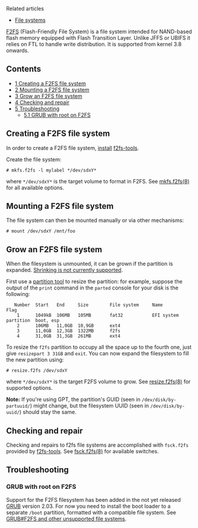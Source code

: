Related articles

*   [File systems](/index.php/File_systems "File systems")

[F2FS](https://en.wikipedia.org/wiki/F2FS "wikipedia:F2FS") (Flash-Friendly File System) is a file system intended for NAND-based flash memory equipped with Flash Transition Layer. Unlike JFFS or UBIFS it relies on FTL to handle write distribution. It is supported from kernel 3.8 onwards.

## Contents

*   [1 Creating a F2FS file system](#Creating_a_F2FS_file_system)
*   [2 Mounting a F2FS file system](#Mounting_a_F2FS_file_system)
*   [3 Grow an F2FS file system](#Grow_an_F2FS_file_system)
*   [4 Checking and repair](#Checking_and_repair)
*   [5 Troubleshooting](#Troubleshooting)
    *   [5.1 GRUB with root on F2FS](#GRUB_with_root_on_F2FS)

## Creating a F2FS file system

In order to create a F2FS file system, [install](/index.php/Install "Install") [f2fs-tools](https://www.archlinux.org/packages/?name=f2fs-tools).

Create the file system:

```
# mkfs.f2fs -l mylabel */dev/sdxY*

```

where `*/dev/sdxY*` is the target volume to format in F2FS. See [mkfs.f2fs(8)](https://jlk.fjfi.cvut.cz/arch/manpages/man/mkfs.f2fs.8) for all available options.

## Mounting a F2FS file system

The file system can then be mounted manually or via other mechanisms:

```
# mount /dev/sdxY /mnt/foo

```

## Grow an F2FS file system

When the filesystem is unmounted, it can be grown if the partition is expanded. [Shrinking is not currently supported](https://www.mail-archive.com/linux-f2fs-devel@lists.sourceforge.net/msg04247.html).

First use a [partition tool](/index.php/Partitioning#Partitioning_tools "Partitioning") to resize the partition: for example, suppose the output of the `print` command in the `parted` console for your disk is the following:

```
   Number  Start   End     Size        File system     Name                  Flag
    1      1049kB  106MB   105MB       fat32           EFI system partition  boot, esp
    2      106MB   11,0GB  10,9GB      ext4
    3      11,0GB  12,3GB  1322MB      f2fs
    4      31,0GB  31,3GB  261MB       ext4

```

To resize the `f2fs` partition to occupy all the space up to the fourth one, just give `resizepart 3 31GB` and `exit`. You can now expand the filesystem to fill the new partition using:

```
# resize.f2fs /dev/sdxY

```

where `*/dev/sdxY*` is the target F2FS volume to grow. See [resize.f2fs(8)](https://jlk.fjfi.cvut.cz/arch/manpages/man/resize.f2fs.8) for supported options.

**Note:** If you're using GPT, the partition's GUID (seen in `/dev/disk/by-partuuid/`) might change, but the filesystem UUID (seen in `/dev/disk/by-uuid/`) should stay the same.

## Checking and repair

Checking and repairs to f2fs file systems are accomplished with `fsck.f2fs` provided by [f2fs-tools](https://www.archlinux.org/packages/?name=f2fs-tools). See [fsck.f2fs(8)](https://jlk.fjfi.cvut.cz/arch/manpages/man/fsck.f2fs.8) for available switches.

## Troubleshooting

### GRUB with root on F2FS

Support for the F2FS filesystem has been added in the not yet released [GRUB](/index.php/GRUB "GRUB") version 2.03\. For now you need to install the boot loader to a separate `/boot` partition, formatted with a compatible file system. See [GRUB#F2FS and other unsupported file systems](/index.php/GRUB#F2FS_and_other_unsupported_file_systems "GRUB").